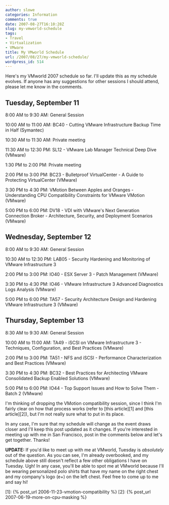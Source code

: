 ```yaml
---
author: slowe
categories: Information
comments: true
date: 2007-08-27T16:10:28Z
slug: my-vmworld-schedule
tags:
- Travel
- Virtualization
- VMware
title: My VMworld Schedule
url: /2007/08/27/my-vmworld-schedule/
wordpress_id: 514
---
```


Here's my VMworld 2007 schedule so far. I'll update this as my schedule evolves. If anyone has any suggestions for other sessions I should attend, please let me know in the comments.

## Tuesday, September 11

8:00 AM to 9:30 AM: General Session  

10:00 AM to 11:00 AM: BC40 - Cutting VMware Infrastructure Backup Time in Half (Symantec)  

10:30 AM to 11:30 AM: Private meeting  

11:30 AM to 12:30 PM: SL12 - VMware Lab Manager Technical Deep Dive (VMware)  

1:30 PM to 2:00 PM: Private meeting  

2:00 PM to 3:00 PM: BC23 - Bulletproof VirtualCenter - A Guide to Protecting VirtualCenter (VMware)  

3:30 PM to 4:30 PM: VMotion Between Apples and Oranges - Understanding CPU Compatibility Constraints for VMware VMotion (VMware)  

5:00 PM to 6:00 PM: DV18 - VDI with VMware's Next Generation Connection Broker - Architecture, Security, and Deployment Scenarios (VMware)

## Wednesday, September 12

8:00 AM to 9:30 AM: General Session  

10:30 AM to 12:30 PM:  LAB05 - Security Hardening and Monitoring of VMware Infrastructure 3  

2:00 PM to 3:00 PM: IO40 - ESX Server 3 - Patch Management (VMware)  

3:30 PM to 4:30 PM: IO46 - VMware Infrastructure 3 Advanced Diagnostics Logs Analysis (VMware)  

5:00 PM to 6:00 PM: TA57 - Security Architecture Design and Hardening VMware Infrastructure 3 (VMware)

## Thursday, September 13

8:30 AM to 9:30 AM: General Session  

10:00 AM to 11:00 AM: TA49 - iSCSI on VMware Infrastructure 3 - Techniques, Configuration, and Best Practices (VMware)  

2:00 PM to 3:00 PM: TA51 - NFS and iSCSI - Performance Characterization and Best Practices (VMware)  

3:30 PM to 4:30 PM: BC32 - Best Practices for Architecting VMware Consolidated Backup Enabled Solutions (VMware)  

5:00 PM to 6:00 PM: IO44 - Top Support Issues and How to Solve Them - Batch 2 (VMware)

I'm thinking of dropping the VMotion compatibility session, since I think I'm fairly clear on how that process works (refer to [this article][1] and [this article][2]), but I'm not really sure what to put in its place.

In any case, I'm sure that my schedule will change as the event draws closer and I'll keep this post updated as it changes. If you're interested in meeting up with me in San Francisco, post in the comments below and let's get together. Thanks!

**UPDATE:** If you'd like to meet up with me at VMworld, Tuesday is _absolutely_ out of the question. As you can see, I'm already overbooked, and my schedule above still doesn't reflect a few other obligations I have on Tuesday. Ugh! In any case, you'll be able to spot me at VMworld because I'll be wearing personalized polo shirts that have my name on the right chest and my company's logo (e+) on the left chest. Feel free to come up to me and say hi!

[1]: {% post_url 2006-11-23-vmotion-compatibility %}
[2]: {% post_url 2007-06-19-more-on-cpu-masking %}
